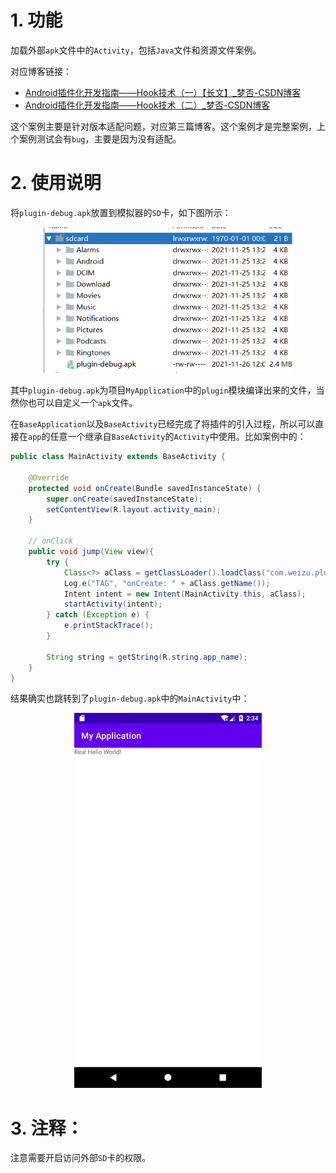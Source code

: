 # 1. 功能

加载外部`apk`文件中的`Activity`，包括`Java`文件和资源文件案例。

对应博客链接：

- [Android插件化开发指南——Hook技术（一）【长文】_梦否-CSDN博客](https://blog.csdn.net/qq_26460841/article/details/121497914)
- [Android插件化开发指南——Hook技术（二）_梦否-CSDN博客](https://blog.csdn.net/qq_26460841/article/details/121568093)



这个案例主要是针对版本适配问题，对应第三篇博客。这个案例才是完整案例，上个案例测试会有`bug`，主要是因为没有适配。

# 2. 使用说明

将`plugin-debug.apk`放置到模拟器的`SD`卡，如下图所示：

<p align="center">
	<img src="imgs/1637980230488.png" width=400/>
</p>

其中`plugin-debug.apk`为项目`MyApplication`中的`plugin`模块编译出来的文件，当然你也可以自定义一个`apk`文件。

在`BaseApplication`以及`BaseActivity`已经完成了将插件的引入过程，所以可以直接在`app`的任意一个继承自`BaseActivity`的`Activity`中使用。比如案例中的：

```java
public class MainActivity extends BaseActivity {

    @Override
    protected void onCreate(Bundle savedInstanceState) {
        super.onCreate(savedInstanceState);
        setContentView(R.layout.activity_main);
    }

    // onClick
    public void jump(View view){
        try {
            Class<?> aClass = getClassLoader().loadClass("com.weizu.plugin.MainActivity");
            Log.e("TAG", "onCreate: " + aClass.getName());
            Intent intent = new Intent(MainActivity.this, aClass);
            startActivity(intent);
        } catch (Exception e) {
            e.printStackTrace();
        }

        String string = getString(R.string.app_name);
    }
}
```

结果确实也跳转到了`plugin-debug.apk`中的`MainActivity`中：

<p align="center">
	<img src="imgs/1637980454737.png" width=300/>
</p>

#  3. 注释：

注意需要开启访问外部`SD`卡的权限。

